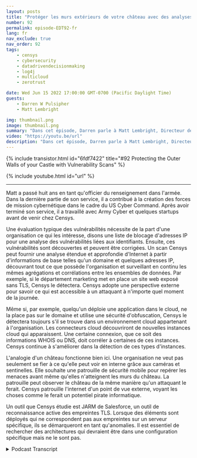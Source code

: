 ```yaml
---
layout: posts
title: "Protéger les murs extérieurs de votre château avec des analyses de vulnérabilité."
number: 92
permalink: episode-EDT92-fr
lang: fr
nav_exclude: true
nav_order: 92
tags:
    - censys
    - cybersecurity
    - datadrivendecisionmaking
    - log4j
    - multicloud
    - zerotrust

date: Wed Jun 15 2022 17:00:00 GMT-0700 (Pacific Daylight Time)
guests:
    - Darren W Pulsipher
    - Matt Lembright

img: thumbnail.png
image: thumbnail.png
summary: "Dans cet épisode, Darren parle à Matt Lembright, Directeur des Applications Fédérales chez Censys, de la manière dont Censys évalue la surface d'attaque des appareils connectés à Internet, permettant aux organisations d'éliminer les vulnérabilités."
video: "https://youtu.be/url"
description: "Dans cet épisode, Darren parle à Matt Lembright, Directeur des Applications Fédérales chez Censys, de la manière dont Censys évalue la surface d'attaque des appareils connectés à Internet, permettant aux organisations d'éliminer les vulnérabilités."
---
```


<div>
{% include transistor.html id="6fdf7422" title="#92 Protecting the Outer Walls of your Castle with Vulnerability Scans" %}

{% include youtube.html id="url" %}
</div>

---

Matt a passé huit ans en tant qu'officier du renseignement dans l'armée. Dans la dernière partie de son service, il a contribué à la création des forces de mission cybernétique dans le cadre du US Cyber Command. Après avoir terminé son service, il a travaillé avec Army Cyber et quelques startups avant de venir chez Censys.

Une évaluation typique des vulnérabilités nécessite de la part d'une organisation ce qui les intéresse, disons une liste de blocage d'adresses IP pour une analyse des vulnérabilités liées aux identifiants. Ensuite, ces vulnérabilités sont découvertes et peuvent être corrigées. Un scan Censys peut fournir une analyse étendue et approfondie d'Internet à partir d'informations de base telles qu'un domaine et quelques adresses IP, découvrant tout ce que possède l'organisation et surveillant en continu les mêmes agrégations et corrélations entre les ensembles de données. Par exemple, si le département marketing met en place un site web exposé sans TLS, Censys le détectera. Censys adopte une perspective externe pour savoir ce qui est accessible à un attaquant à n'importe quel moment de la journée.

Même si, par exemple, quelqu'un déploie une application dans le cloud, ne la place pas sur le domaine et utilise une sécurité d'obfuscation, Censys le détectera toujours s'il se trouve dans un environnement cloud appartenant à l'organisation. Les connecteurs cloud découvriront de nouvelles instances cloud qui apparaissent. Une certaine connexion, que ce soit des informations WHOIS ou DNS, doit corréler à certaines de ces instances. Censys continue à s'améliorer dans la détection de ces types d'instances.

L'analogie d'un château fonctionne bien ici. Une organisation ne veut pas seulement se fier à ce qu'elle peut voir en interne grâce aux caméras et sentinelles. Elle souhaite une patrouille de sécurité mobile pour repérer les menaces avant même qu'elles n'atteignent les murs du château. La patrouille peut observer le château de la même manière qu'un attaquant le ferait. Censys patrouille l'internet d'un point de vue externe, voyant les choses comme le ferait un potentiel pirate informatique.

Un outil que Censys étudie est JARM de Salesforce, un outil de reconnaissance active des empreintes TLS. Lorsque des éléments sont déployés qui ne correspondent pas aux empreintes sur un serveur spécifique, ils se démarqueront en tant qu'anomalies. Il est essentiel de rechercher des architectures qui devraient être dans une configuration spécifique mais ne le sont pas.



<details>
<summary> Podcast Transcript </summary>

<p></p>

</details>
